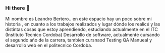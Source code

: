 ### Hi there 👋 
Mi nombre es Leandro Bertero.. en este espacio hay un poco sobre mi historia , en cuanto a los trabajos realizados y lugar dónde los realicé y las distintas cosas que estoy aprendiendo, estudiando actualmente en el ITC (Instituto Tecnico Cordoba)  Desarrollo de software, actualmente cursando el segundo año de la carrera, tambien cursnaod Testing QA Manueal y desarrollo web en el politecnico Cordoba.

<!--
**LeaBertero/LeaBertero** is a ✨ _special_ ✨ repository because its `README.md` (this file) appears on your GitHub profile.

Here are some ideas to get you started:

- 🔭 I’m currently working on ... 
- 🌱 I’m currently learning ...los fundamentos básicos de la programación en sus diferentes estructuras, con el programa Psein (Escribir, leer, asignar, Si-Entonces, Según, Mientras, Repetir, Para, Sub Proceso. En continuación al conocimiento y aprendizaje de estas estructuras basicas de programación, seguí con el lenguaje de C# trabajando en Visual Studio, aplicando los conocimientos anteriores y estructuras ya vistas en  Pseint (Pseudocodigo). Trabajando esta vez con  formularios windows, creando proyectos y repositorios para posteriormente aplicar conocimientos en lo que se llama FrontEnd(Parte visual para el usuario final), luego siguiendo con comunicaciones desde FrontEnd a Backend. 
 👯 I’m looking to collaborate on ... Testing (Muy pronto comenzaré un curso, donde adquiriré todos estos conocimientos que me permiten testear aplicaciones y paginas web, para luego reportados estos inconvenientes  a los desarrolladores para que puedan corregir y mejorar el funcionamiento del software).  
Me estoy formando como programador , realicé un año de Desarrollo de Software en el Instituto Técnico Córdoba. Estoy incursionando este año con desarrollo web, con nuevos lenguajes como Java, Java Script...
- 🤔 I’m looking for help with ...
- 💬 Ask me about ...
- 📫 How to reach me: ... a tra vez de cel: 3518758871
- 😄 Pronouns: ...
- ⚡ Fun fact: ... Soy una persona curiosa, estoy siempre buscando de hacer cosas nuevas.. me gusta aprender, soy bastante inquieto en ese sentido, siempre buscando cosas nuevas y rodearme de los que saben.
-->
